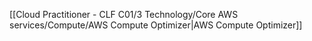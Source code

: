 [[Cloud Practitioner - CLF C01/3 Technology/Core AWS services/Compute/AWS Compute Optimizer|AWS Compute Optimizer]] 